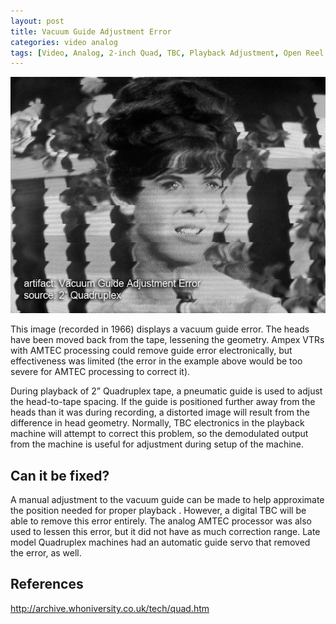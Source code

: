 ```yaml
---
layout: post
title: Vacuum Guide Adjustment Error
categories: video analog
tags: [Video, Analog, 2-inch Quad, TBC, Playback Adjustment, Open Reel Tape] 
---
```


<img src="/images/VacuumGuideAdjustmentError_FLAT.jpg">

This image (recorded in 1966) displays a vacuum guide error. The heads have been moved back from the tape, lessening the geometry. Ampex VTRs with AMTEC processing could remove guide error electronically, but effectiveness was limited (the error in the example above would be too severe for AMTEC processing to correct it).


During playback of 2” Quadruplex tape, a pneumatic guide is used to adjust the head-to-tape spacing. If the guide is positioned further away from the heads than it was during recording, a distorted image will result from the difference in head geometry. Normally, TBC electronics in the playback machine will attempt to correct this problem, so the demodulated output from the machine is useful for adjustment during setup of the machine.

## Can it be fixed?

A manual adjustment to the vacuum guide can be made to help approximate the position needed for proper playback . However, a digital TBC will be able to remove this error entirely. The analog AMTEC processor was also used to lessen this error, but it did not have as much correction range. Late model Quadruplex machines had an automatic guide servo that removed the error, as well.

## References 

http://archive.whoniversity.co.uk/tech/quad.htm
